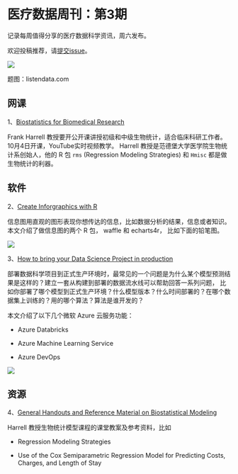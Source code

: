 # 医疗数据周刊：第3期

记录每周值得分享的医疗数据科学资讯，周六发布。

欢迎投稿推荐，请[提交issue](https://github.com/youcc/weekly-cn/issues)。


![](https://2.bp.blogspot.com/-mgRWIbsxgos/XQfhuJSlszI/AAAAAAAAHr4/OHTrTvIdAKwCJSclIdpjGamHx20c_iCJQCLcBGAs/s1600/infographic%2Bcharts.png)


题图：listendata.com

## 网课
1、[Biostatistics for Biomedical Research](http://hbiostat.org/bbr/)

Frank Harrell 教授要开公开课讲授初级和中级生物统计，适合临床科研工作者。10月4日开课，YouTube实时视频教学。 Harrell 教授是范德堡大学医学院生物统计系创始人，他的 R 包 `rms` (Regression Modeling Strategies) 和 `Hmisc` 都是做生物统计的利器。


## 软件

2、[Create Inforgraphics with R](https://www.listendata.com/2019/06/create-infographics-with-r.html) 

信息图用直观的图形表现你想传达的信息，比如数据分析的结果，信息或者知识。本文介绍了做信息图的两个 R 包， waffle 和 echarts4r， 比如下面的铅笔图。 

![](https://4.bp.blogspot.com/-xpU8vUoTzyk/XQkV9DufPpI/AAAAAAAAHtA/f1b8dabJY84rnyMTjeMlBOUEWWjwhmfLwCLcBGAs/s1600/pencil%2Bchart.PNG)

3、[How to bring your Data Science Project in production](https://towardsdatascience.com/how-to-bring-your-data-science-project-in-production-b36ae4c02b46)

部署数据科学项目到正式生产环境时，最常见的一个问题是为什么某个模型预测结果是这样的？建立一套从构建到部署的数据流水线可以帮助回答一系列问题， 比如你部署了哪个模型到正式生产环境？什么模型版本？什么时间部署的？在哪个数据集上训练的？用的哪个算法？算法是谁开发的？

本文介绍了以下几个微软 Azure 云服务功能：

* Azure Databricks

* Azure Machine Learning Service

* Azure DevOps

![](https://miro.medium.com/max/1954/1*r8ueLppn7dZ9_AnA-6HA5w.png)


## 资源

4、[General Handouts and Reference Material on Biostatistical Modeling](http://biostat.mc.vanderbilt.edu/wiki/Main/BioMod)

Harrell 教授生物统计模型课程的课堂教案及参考资料，比如

* Regression Modeling Strategies

* Use of the Cox Semiparametric Regression Model for Predicting Costs, Charges, and Length of Stay
